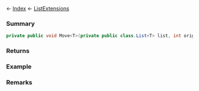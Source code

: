 ← [Index](Api-Index) ← [ListExtensions](System.Collections.Generic.ListExtensions)

### Summary

```csharp
private public void Move<T>(private public class.List<T> list, int originalIndex, int targetIndex)
```

### Returns

### Example

### Remarks

